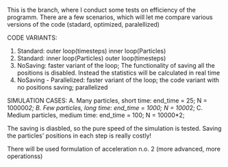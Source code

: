 This is the branch, where I conduct some tests on efficiency of the programm. There are a few scenarios, which will let me compare various versions of the code (stadard, optimized, paralellized)


CODE VARIANTS:
1. Standard: outer loop(timesteps) inner loop(Particles)
2. Standard: inner loop(Particles) outer loop(timesteps)
3. NoSaving: faster variant of the loop; The functionality of saving all the positions is disabled. Instead the statistics will be calculated in real time
4. NoSaving - Parallelized: faster variant of the loop; the code variant with no positions saving; parallelized

SIMULATION CASES:
A. Many particles, short time: end_time =  25; N = 100000*2;
B. Few particles, long time: end_time = 1000; N = 1000*2;
C. Medium particles, medium time: end_time =  100; N = 10000*2;

The saving is diasbled, so the pure speed of the simulation is tested. Saving the particles' positions in each step is really costly!

There will be used formulation of acceleration n.o. 2 (more advanced, more operationss)